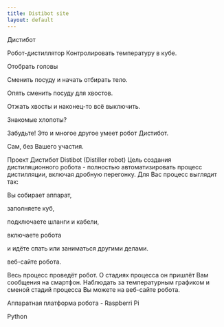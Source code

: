 ```yaml
---
title: Distibot site
layout: default
---
```

 
Дистибот
 
Робот-дистиллятор
Контролировать температуру в кубе.

Отобрать головы

Сменить посуду и начать отбирать тело.

Опять сменить посуду для хвостов.

Отжать хвосты и наконец-то всё выключить.

Знакомые хлопоты?

Забудьте! Это и многое другое умеет робот Дистибот.

Сам, без Вашего участия.

Проект Дистибот
Distibot (Distiller robot)
Цель создания дистиляционного робота - полностью автоматизировать процесс дистилляции, включая дробную перегонку. Для Вас процесс выглядит так:

Вы собирает аппарат,

заполняете куб,

подключаете шланги и кабели,

включаете робота

и идёте спать или заниматься другими делами.

веб-сайте робота.

Весь процесс проведёт робот. О стадиях процесса он пришлёт Вам сообщения на смартфон. Наблюдать за температурным графиком и сменой стадий процесса Вы можете на веб-сайте робота.

Аппаратная платформа робота - Raspberri Pi

Python    
